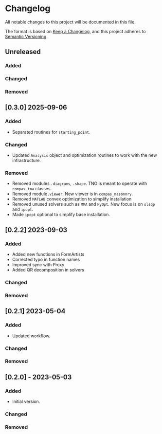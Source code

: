 # Changelog

All notable changes to this project will be documented in this file.

The format is based on [Keep a Changelog](https://keepachangelog.com/en/1.0.0/),
and this project adheres to [Semantic Versioning](https://semver.org/spec/v2.0.0.html).

## Unreleased

### Added

### Changed

### Removed


## [0.3.0] 2025-09-06

### Added

* Separated routines for `starting_point`.

### Changed

* Updated `Analysis` object and optimization routines to work with the new infrastructure.

### Removed

* Removed modules `.diagrams`, `.shape`. TNO is meant to operate with `compas_tna` classes. 
* Removed module`.viewer`. New viewer is in `compas_masonnry`.
* Removed `MATLAB` convex optimization to simplify installation
* Removed unused solvers such as `MMA` and `PyOpt`. New focus is on `slsqp` and `ipopt`.
* Made `ipopt` optional to simplify base installation.

## [0.2.2] 2023-09-03

### Added

- Added new functions in FormArtists
- Corrected typo in function names
- Improved sync with Proxy
- Added QR decomposition in solvers

### Changed

### Removed


## [0.2.1] 2023-05-04

### Added

- Updated workflow.

### Changed

### Removed

## [0.2.0] - 2023-05-03

### Added

- Initial version.

### Changed

### Removed

